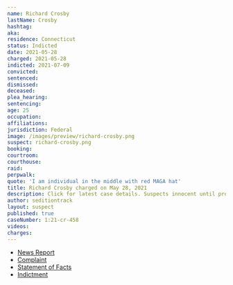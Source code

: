 ```yaml
---
name: Richard Crosby
lastName: Crosby
hashtag:
aka:
residence: Connecticut
status: Indicted
date: 2021-05-28
charged: 2021-05-28
indicted: 2021-07-09
convicted:
sentenced:
dismissed:
deceased:
plea_hearing:
sentencing:
age: 25
occupation:
affiliations:
jurisdiction: Federal
image: /images/preview/richard-crosby.png
suspect: richard-crosby.png
booking:
courtroom:
courthouse:
raid:
perpwalk:
quote: 'I am individual in the middle with red MAGA hat'
title: Richard Crosby charged on May 28, 2021
description: Click for latest case details. Suspects innocent until proven guilty.
author: seditiontrack
layout: suspect
published: true
caseNumber: 1:21-cr-458
videos:
charges:
---
```

- [News Report](https://www.courant.com/news/connecticut/hc-news-crosby-capitol-riot-20210603-20210603-5alcjgmuafddvavo667mmm4epe-story.html)
- [Complaint](https://www.justice.gov/usao-dc/case-multi-defendant/file/1401781/download)
- [Statement of Facts](https://www.justice.gov/usao-dc/case-multi-defendant/file/1401786/download)
- [Indictment](https://www.justice.gov/usao-dc/case-multi-defendant/file/1412501/download)
